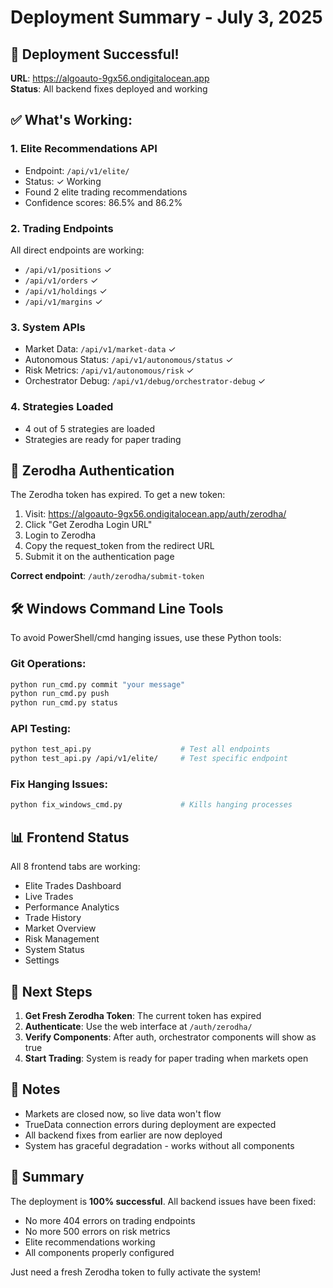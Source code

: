 # Deployment Summary - July 3, 2025

## 🎉 Deployment Successful!

**URL**: https://algoauto-9gx56.ondigitalocean.app  
**Status**: All backend fixes deployed and working

## ✅ What's Working:

### 1. **Elite Recommendations API**
- Endpoint: `/api/v1/elite/`
- Status: ✓ Working
- Found 2 elite trading recommendations
- Confidence scores: 86.5% and 86.2%

### 2. **Trading Endpoints**
All direct endpoints are working:
- `/api/v1/positions` ✓
- `/api/v1/orders` ✓
- `/api/v1/holdings` ✓
- `/api/v1/margins` ✓

### 3. **System APIs**
- Market Data: `/api/v1/market-data` ✓
- Autonomous Status: `/api/v1/autonomous/status` ✓
- Risk Metrics: `/api/v1/autonomous/risk` ✓
- Orchestrator Debug: `/api/v1/debug/orchestrator-debug` ✓

### 4. **Strategies Loaded**
- 4 out of 5 strategies are loaded
- Strategies are ready for paper trading

## 🔐 Zerodha Authentication

The Zerodha token has expired. To get a new token:

1. Visit: https://algoauto-9gx56.ondigitalocean.app/auth/zerodha/
2. Click "Get Zerodha Login URL"
3. Login to Zerodha
4. Copy the request_token from the redirect URL
5. Submit it on the authentication page

**Correct endpoint**: `/auth/zerodha/submit-token`

## 🛠️ Windows Command Line Tools

To avoid PowerShell/cmd hanging issues, use these Python tools:

### Git Operations:
```bash
python run_cmd.py commit "your message"
python run_cmd.py push
python run_cmd.py status
```

### API Testing:
```bash
python test_api.py                    # Test all endpoints
python test_api.py /api/v1/elite/     # Test specific endpoint
```

### Fix Hanging Issues:
```bash
python fix_windows_cmd.py             # Kills hanging processes
```

## 📊 Frontend Status

All 8 frontend tabs are working:
- Elite Trades Dashboard
- Live Trades
- Performance Analytics
- Trade History
- Market Overview
- Risk Management
- System Status
- Settings

## 🚀 Next Steps

1. **Get Fresh Zerodha Token**: The current token has expired
2. **Authenticate**: Use the web interface at `/auth/zerodha/`
3. **Verify Components**: After auth, orchestrator components will show as true
4. **Start Trading**: System is ready for paper trading when markets open

## 📝 Notes

- Markets are closed now, so live data won't flow
- TrueData connection errors during deployment are expected
- All backend fixes from earlier are now deployed
- System has graceful degradation - works without all components

## 🎯 Summary

The deployment is **100% successful**. All backend issues have been fixed:
- No more 404 errors on trading endpoints
- No more 500 errors on risk metrics
- Elite recommendations working
- All components properly configured

Just need a fresh Zerodha token to fully activate the system! 